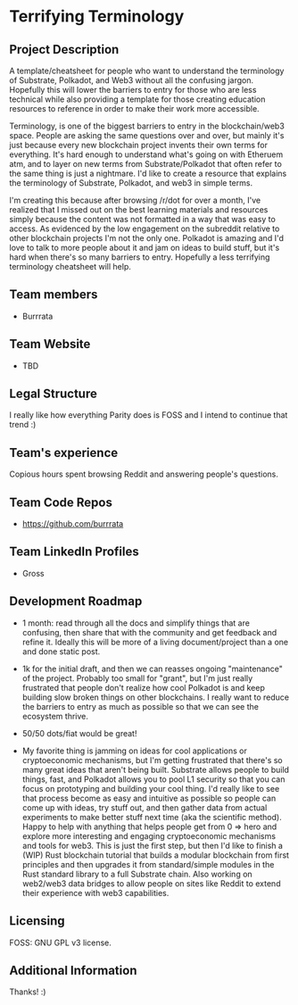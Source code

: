# Terrifying Terminology

## Project Description
A template/cheatsheet for people who want to understand the terminology of Substrate, Polkadot, and Web3 without all the confusing jargon. Hopefully this will lower the barriers to entry for those who are less technical while also providing a template for those creating education resources to reference in order to make their work more accessible. 

Terminology, is one of the biggest barriers to entry in the blockchain/web3 space. People are asking the same questions over and over, but mainly it's just because every new blockchain project invents their own terms for everything. It's hard enough to understand what's going on with Etheruem atm, and to layer on new terms from Substrate/Polkadot that often refer to the same thing is just a nightmare. I'd like to create a resource that explains the terminology of Substrate, Polkadot, and web3 in simple terms. 

I'm creating this because after browsing /r/dot for over a month, I've realized that I missed out on the best learning materials and resources simply because the content was not formatted in a way that was easy to access. As evidenced by the low engagement on the subreddit relative to other blockchain projects I'm not the only one. Polkadot is amazing and I'd love to talk to more people about it and jam on ideas to build stuff, but it's hard when there's so many barriers to entry. Hopefully a less terrifying terminology cheatsheet will help. 

## Team members
* Burrrata

## Team Website	
* TBD

## Legal Structure 
I really like how everything Parity does is FOSS and I intend to continue that trend :)

## Team's experience
Copious hours spent browsing Reddit and answering people's questions. 

## Team Code Repos
* https://github.com/burrrata

## Team LinkedIn Profiles
* Gross

## Development Roadmap
* 1 month: read through all the docs and simplify things that are confusing, then share that with the community and get feedback and refine it. Ideally this will be more of a living document/project than a one and done static post.

* 1k for the initial draft, and then we can reasses ongoing "maintenance" of the project. Probably too small for "grant", but I'm just really frustrated that people don't realize how cool Polkadot is and keep building slow broken things on other blockchains. I really want to reduce the barriers to entry as much as possible so that we can see the ecosystem thrive. 

* 50/50 dots/fiat would be great!

* My favorite thing is jamming on ideas for cool applications or cryptoeconomic mechanisms, but I'm getting frustrated that there's so many great ideas that aren't being built. Substrate allows people to build things, fast, and Polkadot allows you to pool L1 security so that you can focus on prototyping and building your cool thing. I'd really like to see that process become as easy and intuitive as possible so people can come up with ideas, try stuff out, and then gather data from actual experiments to make better stuff next time (aka the scientific method). Happy to help with anything that helps people get from 0 => hero and explore more interesting and engaging cryptoeconomic mechanisms and tools for web3. This is just the first step, but then I'd like to finish a (WIP) Rust blockchain tutorial that builds a modular blockchain from first principles and then upgrades it from standard/simple modules in the Rust standard library to a full Substrate chain. Also working on web2/web3 data bridges to allow people on sites like Reddit to extend their experience with web3 capabilities. 

## Licensing
FOSS: GNU GPL v3 license.

## Additional Information
Thanks! :)
